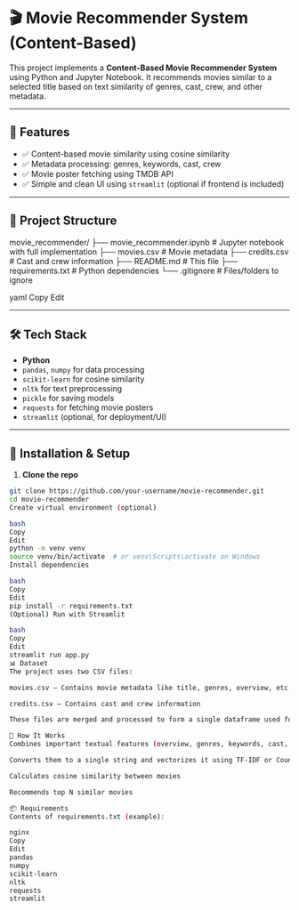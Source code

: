# 🎬 Movie Recommender System (Content-Based)

This project implements a **Content-Based Movie Recommender System** using Python and Jupyter Notebook. It recommends movies similar to a selected title based on text similarity of genres, cast, crew, and other metadata.

---

## 🚀 Features

- ✅ Content-based movie similarity using cosine similarity
- ✅ Metadata processing: genres, keywords, cast, crew
- ✅ Movie poster fetching using TMDB API
- ✅ Simple and clean UI using `streamlit` (optional if frontend is included)

---

## 📁 Project Structure

movie_recommender/
├── movie_recommender.ipynb # Jupyter notebook with full implementation
├── movies.csv # Movie metadata
├── credits.csv # Cast and crew information
├── README.md # This file
├── requirements.txt # Python dependencies
└── .gitignore # Files/folders to ignore

yaml
Copy
Edit

---

## 🛠️ Tech Stack

- **Python**
- `pandas`, `numpy` for data processing
- `scikit-learn` for cosine similarity
- `nltk` for text preprocessing
- `pickle` for saving models
- `requests` for fetching movie posters
- `streamlit` (optional, for deployment/UI)

---

## 🔧 Installation & Setup

1. **Clone the repo**
```bash
git clone https://github.com/your-username/movie-recommender.git
cd movie-recommender
Create virtual environment (optional)

bash
Copy
Edit
python -m venv venv
source venv/bin/activate  # or venv\Scripts\activate on Windows
Install dependencies

bash
Copy
Edit
pip install -r requirements.txt
(Optional) Run with Streamlit

bash
Copy
Edit
streamlit run app.py
📊 Dataset
The project uses two CSV files:

movies.csv – Contains movie metadata like title, genres, overview, etc.

credits.csv – Contains cast and crew information

These files are merged and processed to form a single dataframe used for recommendations.

🤖 How It Works
Combines important textual features (overview, genres, keywords, cast, crew)

Converts them to a single string and vectorizes it using TF-IDF or CountVectorizer

Calculates cosine similarity between movies

Recommends top N similar movies

📦 Requirements
Contents of requirements.txt (example):

nginx
Copy
Edit
pandas
numpy
scikit-learn
nltk
requests
streamlit
